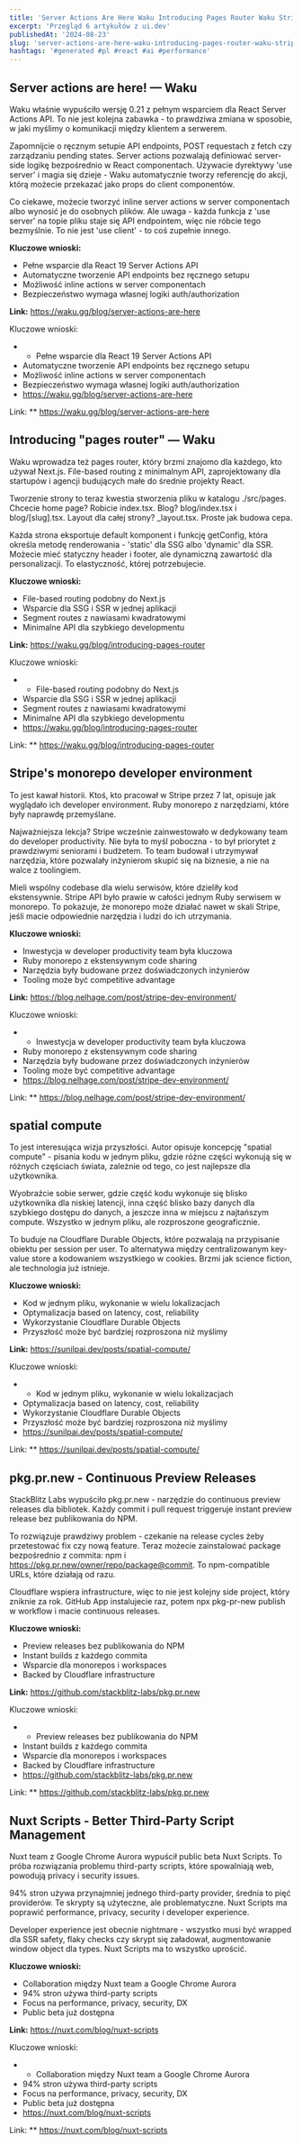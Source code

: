 ```yaml
---
title: 'Server Actions Are Here Waku Introducing Pages Router Waku Stripes Monorepo Developer Environment'
excerpt: 'Przegląd 6 artykułów z ui.dev'
publishedAt: '2024-08-23'
slug: 'server-actions-are-here-waku-introducing-pages-router-waku-stripes-monorepo-developer-environment'
hashtags: '#generated #pl #react #ai #performance'
---
```


## Server actions are here! — Waku

Waku właśnie wypuściło wersję 0.21 z pełnym wsparciem dla React Server Actions API. To nie jest kolejna zabawka - to prawdziwa zmiana w sposobie, w jaki myślimy o komunikacji między klientem a serwerem.

Zapomnijcie o ręcznym setupie API endpoints, POST requestach z fetch czy zarządzaniu pending states. Server actions pozwalają definiować server-side logikę bezpośrednio w React componentach. Używacie dyrektywy 'use server' i magia się dzieje - Waku automatycznie tworzy referencję do akcji, którą możecie przekazać jako props do client componentów.

Co ciekawe, możecie tworzyć inline server actions w server componentach albo wynosić je do osobnych plików. Ale uwaga - każda funkcja z 'use server' na topie pliku staje się API endpointem, więc nie róbcie tego bezmyślnie. To nie jest 'use client' - to coś zupełnie innego.

**Kluczowe wnioski:**
- Pełne wsparcie dla React 19 Server Actions API
- Automatyczne tworzenie API endpoints bez ręcznego setupu
- Możliwość inline actions w server componentach
- Bezpieczeństwo wymaga własnej logiki auth/authorization

**Link:** https://waku.gg/blog/server-actions-are-here

Kluczowe wnioski:
- - Pełne wsparcie dla React 19 Server Actions API
- Automatyczne tworzenie API endpoints bez ręcznego setupu
- Możliwość inline actions w server componentach
- Bezpieczeństwo wymaga własnej logiki auth/authorization
- https://waku.gg/blog/server-actions-are-here

Link: ** https://waku.gg/blog/server-actions-are-here

## Introducing "pages router" — Waku

Waku wprowadza też pages router, który brzmi znajomo dla każdego, kto używał Next.js. File-based routing z minimalnym API, zaprojektowany dla startupów i agencji budujących małe do średnie projekty React.

Tworzenie strony to teraz kwestia stworzenia pliku w katalogu ./src/pages. Chcecie home page? Robicie index.tsx. Blog? blog/index.tsx i blog/[slug].tsx. Layout dla całej strony? _layout.tsx. Proste jak budowa cepa.

Każda strona eksportuje default komponent i funkcję getConfig, która określa metodę renderowania - 'static' dla SSG albo 'dynamic' dla SSR. Możecie mieć statyczny header i footer, ale dynamiczną zawartość dla personalizacji. To elastyczność, której potrzebujecie.

**Kluczowe wnioski:**
- File-based routing podobny do Next.js
- Wsparcie dla SSG i SSR w jednej aplikacji
- Segment routes z nawiasami kwadratowymi
- Minimalne API dla szybkiego developmentu

**Link:** https://waku.gg/blog/introducing-pages-router

Kluczowe wnioski:
- - File-based routing podobny do Next.js
- Wsparcie dla SSG i SSR w jednej aplikacji
- Segment routes z nawiasami kwadratowymi
- Minimalne API dla szybkiego developmentu
- https://waku.gg/blog/introducing-pages-router

Link: ** https://waku.gg/blog/introducing-pages-router

## Stripe's monorepo developer environment

To jest kawał historii. Ktoś, kto pracował w Stripe przez 7 lat, opisuje jak wyglądało ich developer environment. Ruby monorepo z narzędziami, które były naprawdę przemyślane.

Najważniejsza lekcja? Stripe wcześnie zainwestowało w dedykowany team do developer productivity. Nie była to myśl poboczna - to był priorytet z prawdziwymi seniorami i budżetem. To team budował i utrzymywał narzędzia, które pozwalały inżynierom skupić się na biznesie, a nie na walce z toolingiem.

Mieli wspólny codebase dla wielu serwisów, które dzieliły kod ekstensywnie. Stripe API było prawie w całości jednym Ruby serwisem w monorepo. To pokazuje, że monorepo może działać nawet w skali Stripe, jeśli macie odpowiednie narzędzia i ludzi do ich utrzymania.

**Kluczowe wnioski:**
- Inwestycja w developer productivity team była kluczowa
- Ruby monorepo z ekstensywnym code sharing
- Narzędzia były budowane przez doświadczonych inżynierów
- Tooling może być competitive advantage

**Link:** https://blog.nelhage.com/post/stripe-dev-environment/

Kluczowe wnioski:
- - Inwestycja w developer productivity team była kluczowa
- Ruby monorepo z ekstensywnym code sharing
- Narzędzia były budowane przez doświadczonych inżynierów
- Tooling może być competitive advantage
- https://blog.nelhage.com/post/stripe-dev-environment/

Link: ** https://blog.nelhage.com/post/stripe-dev-environment/

## spatial compute

To jest interesująca wizja przyszłości. Autor opisuje koncepcję "spatial compute" - pisania kodu w jednym pliku, gdzie różne części wykonują się w różnych częściach świata, zależnie od tego, co jest najlepsze dla użytkownika.

Wyobraźcie sobie serwer, gdzie część kodu wykonuje się blisko użytkownika dla niskiej latencji, inna część blisko bazy danych dla szybkiego dostępu do danych, a jeszcze inna w miejscu z najtańszym compute. Wszystko w jednym pliku, ale rozproszone geograficznie.

To buduje na Cloudflare Durable Objects, które pozwalają na przypisanie obiektu per session per user. To alternatywa między centralizowanym key-value store a kodowaniem wszystkiego w cookies. Brzmi jak science fiction, ale technologia już istnieje.

**Kluczowe wnioski:**
- Kod w jednym pliku, wykonanie w wielu lokalizacjach
- Optymalizacja based on latency, cost, reliability
- Wykorzystanie Cloudflare Durable Objects
- Przyszłość może być bardziej rozproszona niż myślimy

**Link:** https://sunilpai.dev/posts/spatial-compute/

Kluczowe wnioski:
- - Kod w jednym pliku, wykonanie w wielu lokalizacjach
- Optymalizacja based on latency, cost, reliability
- Wykorzystanie Cloudflare Durable Objects
- Przyszłość może być bardziej rozproszona niż myślimy
- https://sunilpai.dev/posts/spatial-compute/

Link: ** https://sunilpai.dev/posts/spatial-compute/

## pkg.pr.new - Continuous Preview Releases

StackBlitz Labs wypuściło pkg.pr.new - narzędzie do continuous preview releases dla bibliotek. Każdy commit i pull request triggeruje instant preview release bez publikowania do NPM.

To rozwiązuje prawdziwy problem - czekanie na release cycles żeby przetestować fix czy nową feature. Teraz możecie zainstalować package bezpośrednio z commita: npm i https://pkg.pr.new/owner/repo/package@commit. To npm-compatible URLs, które działają od razu.

Cloudflare wspiera infrastructure, więc to nie jest kolejny side project, który zniknie za rok. GitHub App instalujecie raz, potem npx pkg-pr-new publish w workflow i macie continuous releases.

**Kluczowe wnioski:**
- Preview releases bez publikowania do NPM
- Instant builds z każdego commita
- Wsparcie dla monorepos i workspaces
- Backed by Cloudflare infrastructure

**Link:** https://github.com/stackblitz-labs/pkg.pr.new

Kluczowe wnioski:
- - Preview releases bez publikowania do NPM
- Instant builds z każdego commita
- Wsparcie dla monorepos i workspaces
- Backed by Cloudflare infrastructure
- https://github.com/stackblitz-labs/pkg.pr.new

Link: ** https://github.com/stackblitz-labs/pkg.pr.new

## Nuxt Scripts - Better Third-Party Script Management

Nuxt team z Google Chrome Aurora wypuścił public beta Nuxt Scripts. To próba rozwiązania problemu third-party scripts, które spowalniają web, powodują privacy i security issues.

94% stron używa przynajmniej jednego third-party provider, średnia to pięć providerów. Te skrypty są użyteczne, ale problematyczne. Nuxt Scripts ma poprawić performance, privacy, security i developer experience.

Developer experience jest obecnie nightmare - wszystko musi być wrapped dla SSR safety, flaky checks czy skrypt się załadował, augmentowanie window object dla types. Nuxt Scripts ma to wszystko uprościć.

**Kluczowe wnioski:**
- Collaboration między Nuxt team a Google Chrome Aurora
- 94% stron używa third-party scripts
- Focus na performance, privacy, security, DX
- Public beta już dostępna

**Link:** https://nuxt.com/blog/nuxt-scripts

Kluczowe wnioski:
- - Collaboration między Nuxt team a Google Chrome Aurora
- 94% stron używa third-party scripts
- Focus na performance, privacy, security, DX
- Public beta już dostępna
- https://nuxt.com/blog/nuxt-scripts

Link: ** https://nuxt.com/blog/nuxt-scripts